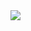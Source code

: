 <img src="https://capsule-render.vercel.app/api?type=venom&color=gradient&height=300&section=header&text=SeonDae-Ju&fontSize=90" />
